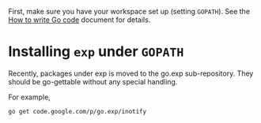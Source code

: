 First, make sure you have your workspace set up (setting ` GOPATH `). See the [How to write Go code](http://golang.org/doc/code.html) document for details.

# Installing ` exp ` under ` GOPATH `

Recently, packages under exp is moved to the go.exp sub-repository.
They should be go-gettable without any special handling.

For example,
```
go get code.google.com/p/go.exp/inotify
```